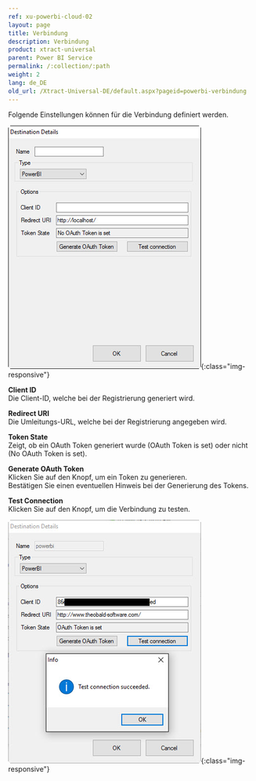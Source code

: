 ```yaml
---
ref: xu-powerbi-cloud-02
layout: page
title: Verbindung
description: Verbindung
product: xtract-universal
parent: Power BI Service
permalink: /:collection/:path
weight: 2
lang: de_DE
old_url: /Xtract-Universal-DE/default.aspx?pageid=powerbi-verbindung
---
```


Folgende Einstellungen können für die Verbindung definiert werden.

![powerbi-connection-0](/img/content/powerbi-connection-0.jpg){:class="img-responsive"}


**Client ID**<br> 
Die Client-ID, welche bei der Registrierung generiert wird. 

**Redirect URI**<br>
Die Umleitungs-URL, welche bei der Registrierung angegeben wird. 

**Token State**<br>
Zeigt, ob ein OAuth Token generiert wurde (OAuth Token is set) oder 
nicht (No OAuth Token is set). 

**Generate OAuth Token**<br>
Klicken Sie auf den Knopf, um ein Token zu generieren.<br>
Bestätigen Sie einen eventuellen Hinweis bei der Generierung des Tokens. 

**Test Connection**<br>
Klicken Sie auf den Knopf, um die Verbindung zu testen. 

![powerbi-connection](/img/content/powerbi-connection.jpg){:class="img-responsive"}
